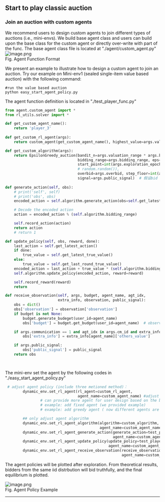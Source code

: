 ## Start to play classic auction
### Join an auction with custom agents
We recommend users to design custom agents to join different types of auctions (i.e., mini-envs). We build base agent class and users can build upon the base class for the custom agent or directly over-write with part of the func. The base agent class file is located at "./agent/custom_agent.py" <br />![image.png](https://intranetproxy.alipay.com/skylark/lark/0/2023/png/229273/1681283670324-1f4b2a71-60ab-4208-b900-be4f83c2c4ca.png#clientId=u91fad222-39c4-4&from=paste&height=336&id=u7d30555d&originHeight=336&originWidth=696&originalType=binary&ratio=1&rotation=0&showTitle=false&size=138232&status=done&style=none&taskId=uf3caea38-1f87-4a53-b33a-7d27666dba4&title=&width=696)<br />Fig. Agent Function Format 

We present an example to illustrate how to design a custom agent to join an auction. Try our example on Mini-env1 (sealed single-item value based auction) with the following command:
```shell
#run the value based auction 
python easy_start_agent_policy.py

```

The agent function definition is located in "./test_player_func.py" 
```python
from agent.custom_agent import *
from rl_utils.solver import *

def get_custom_agent_name():
    return 'player_3'
        
def get_custom_rl_agent(args):
    return custom_agent(get_custom_agent_name(), highest_value=args.valuation_range - 1)

def get_custom_algorithm(args):
    return EpsilonGreedy_auction(bandit_n=args.valuation_range * args.bidding_range,
                                 bidding_range=args.bidding_range, eps=0.01,
                                 start_point=int(args.exploration_epoch),
                                 # random.random()),
                                 overbid=args.overbid, step_floor=int(args.step_floor),
                                 signal=args.public_signal)  # 假设bid 也从分布中取
    
def generate_action(self, obs):
    # print('self', self)
    # print('obs', obs)
    encoded_action = self.algorithm.generate_action(obs=self.get_latest_true_value())

    # Decode the encoded action 
    action = encoded_action % (self.algorithm.bidding_range)

    self.record_action(action)
    return action
    # return 1

def update_policy(self, obs, reward, done):
    last_action = self.get_latest_action()
    if done:
        true_value = self.get_latest_true_value()
    else:
        true_value = self.get_last_round_true_value()
    encoded_action = last_action + true_value * (self.algorithm.bidding_range)
    self.algorithm.update_policy(encoded_action, reward=reward)

    self.record_reward(reward)
    return

def receive_observation(self, args, budget, agent_name, agt_idx, 
                        extra_info, observation, public_signal):
    obs = dict()
    obs['observation'] = observation['observation']
    if budget is not None:
        budget.generate_budeget(user_id=agent_name)
        obs['budget'] = budget.get_budget(user_id=agent_name)  # observe the new budget

    if args.communication == 1 and agt_idx in args.cm_id and extra_info is not None:
        obs['extra_info'] = extra_info[agent_name]['others_value']

    if args.public_signal:
        obs['public_signal'] = public_signal
    return obs

    

```

The mini-env set the agent by the following codes in "./easy_start_agent_policy.py" 
```python
 # adjust agent policy (include three metioned method)：
        dynamic_env.set_rl_agent(rl_agent=custom_rl_agent,
                                 agent_name=custom_agent_name) #adjust agent type
                # can provide more agent for user design based on the basic agent
                # example: add fixed agent (we provided example)
                # example: add greedy agent ( now different agents are designed due to different format obs)

        ## only adjust agent algorithm
        dynamic_env.set_rl_agent_algorithm(algorithm=custom_algorithm, 
                                           agent_name=custom_agent_name) #search agt.generate_action(obs)
        dynamic_env.set_rl_agent_generate_action(generate_action=test_player.generate_action, 
                                                 agent_name=custom_agent_name)
        dynamic_env.set_rl_agent_update_policy(update_policy=test_player.update_policy, 
                                               agent_name=custom_agent_name) # add function search agt.update_policy | user can user other infos in basic agents(see in  normal_agent.py )
        dynamic_env.set_rl_agent_receive_observation(receive_observation=test_player.receive_observation, 
                                                     agent_name=custom_agent_name) #  add function init_reward_list | search receive_observation()
```

The agent policies will be plotted after exploration. From theoretical results, bidders from the same iid distrbution will bid truthfully, and the final equilibrium is plotted.

![image.png](https://intranetproxy.alipay.com/skylark/lark/0/2023/png/229273/1681284338742-b1a52fe5-99d8-4e78-971f-4013beaefb43.png#clientId=u05dcf58c-1745-4&from=paste&height=240&id=ubff632f7&originHeight=240&originWidth=320&originalType=binary&ratio=1&rotation=0&showTitle=false&size=14749&status=done&style=none&taskId=u10bc8dcf-99ec-49e1-8626-c56a38ee945&title=&width=320)<br />Fig. Agent Policy Example 

---

